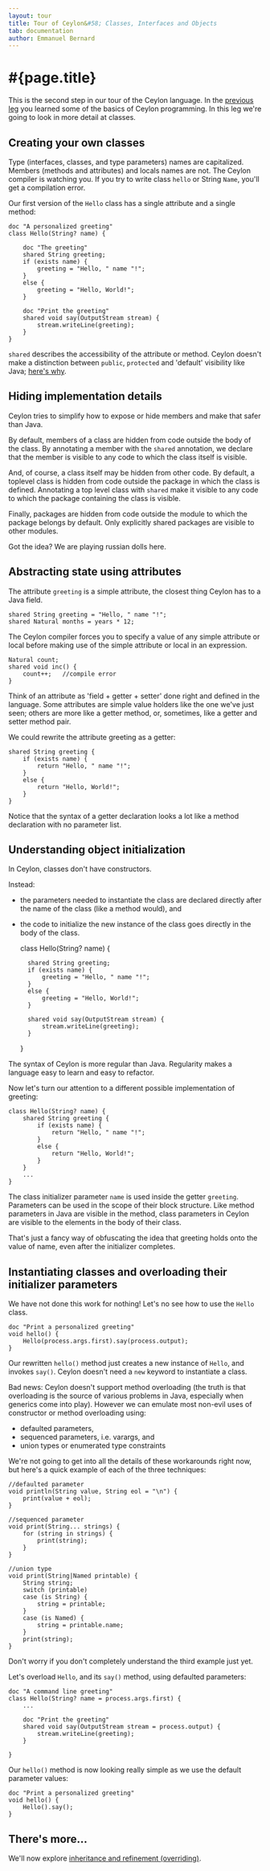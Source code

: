 ```yaml
---
layout: tour
title: Tour of Ceylon&#58; Classes, Interfaces and Objects
tab: documentation
author: Emmanuel Bernard
---
```


# #{page.title}

This is the second step in our tour of the Ceylon language.
In the [previous leg](../basics)
you learned some of the basics of Ceylon programming. In this leg we're 
going to look in more detail at classes.

## Creating your own classes

Type (interfaces, classes, and type parameters) names are capitalized. 
Members (methods and attributes) and locals names are not. The Ceylon 
compiler is watching you. If you try to write class `hello` or 
String `Name`, you'll get a compilation error.

Our first version of the `Hello` class has a single attribute and a 
single method:

    doc "A personalized greeting"
    class Hello(String? name) {
         
        doc "The greeting"
        shared String greeting;
        if (exists name) {
            greeting = "Hello, " name "!";
        }
        else {
            greeting = "Hello, World!";
        }
         
        doc "Print the greeting"
        shared void say(OutputStream stream) {
            stream.writeLine(greeting);
        }
    }

`shared` describes the accessibility of the attribute or method.
Ceylon doesn't make a distinction between `public`, `protected` and 'default' 
visibility like Java; 
[here's why](/documentation/faq/language-design/#no_protected_keyword).

## Hiding implementation details

Ceylon tries to simplify how to expose or hide members and make that safer 
than Java.

By default, members of a class are hidden from code outside the body of the 
class. By annotating a member with the `shared` annotation, we declare that 
the member is visible to any code to which the class itself is visible.

And, of course, a class itself may be hidden from other code. By default, 
a toplevel class is hidden from code outside the package in which the class is 
defined. Annotating a top level class with `shared` make it visible to any 
code to which the package containing the class is visible.

Finally, packages are hidden from code outside the module to which the 
package belongs by default. Only explicitly shared packages are visible to 
other modules.

Got the idea? We are playing russian dolls here.

## Abstracting state using attributes

The attribute `greeting` is a simple attribute, the closest thing Ceylon has 
to a Java field.

    shared String greeting = "Hello, " name "!";
    shared Natural months = years * 12;

The Ceylon compiler forces you to specify a value of any simple attribute or 
local before making use of the simple attribute or local in an expression.

    Natural count;
    shared void inc() {
        count++;   //compile error
    }

Think of an attribute as 'field + getter + setter' done right and defined in 
the language. Some attributes are simple value holders like the one we've 
just seen; others are more like a getter method, or, sometimes, like a 
getter and setter method pair.

We could rewrite the attribute greeting as a getter:

    shared String greeting {
        if (exists name) {
            return "Hello, " name "!";
        }
        else {
            return "Hello, World!";
        }
    }

Notice that the syntax of a getter declaration looks a lot like a method 
declaration with no parameter list.

## Understanding object initialization

In Ceylon, classes don't have constructors. 

Instead:

* the parameters needed to instantiate the class are declared directly after 
  the name of the class (like a method would), and
* the code to initialize the new instance of the class goes directly in the 
  body of the class.

    class Hello(String? name) {
        
        shared String greeting;
        if (exists name) {
            greeting = "Hello, " name "!";
        }
        else {
            greeting = "Hello, World!";
        }
         
        shared void say(OutputStream stream) {
            stream.writeLine(greeting);
        }
    }
  
The syntax of Ceylon is more regular than Java. Regularity makes a language 
easy to learn and easy to refactor.

Now let's turn our attention to a different possible implementation of 
greeting:

    class Hello(String? name) {
        shared String greeting {
            if (exists name) {
                return "Hello, " name "!";
            }
            else {
                return "Hello, World!";
            }
        }
        ... 
    }

The class initializer parameter `name` is used inside the getter `greeting`. 
Parameters can be used in the scope of their block structure. Like method 
parameters in Java are visible in the method, class parameters in Ceylon are 
visible to the elements in the body of their class.

That's just a fancy way of obfuscating the idea that greeting holds onto the 
value of name, even after the initializer completes.

## Instantiating classes and overloading their initializer parameters

We have not done this work for nothing! Let's no see how to use the 
`Hello` class.

    doc "Print a personalized greeting"
    void hello() {
        Hello(process.args.first).say(process.output);
    }

Our rewritten `hello()` method just creates a new instance of `Hello`, and 
invokes `say()`. Ceylon doesn't need a `new` keyword to instantiate a class.

Bad news: Ceylon doesn't support method overloading (the truth is that 
overloading is the source of various problems in Java, especially when generics 
come into play). However we can emulate most non-evil uses of constructor 
or method overloading using:

* defaulted parameters, 
* sequenced parameters, i.e. varargs, and
* union types or enumerated type constraints

We're not going to get into all the details of these workarounds right now, 
but here's a quick example of each of the three techniques:

    //defaulted parameter
    void println(String value, String eol = "\n") {
        print(value + eol);
    }

    //sequenced parameter
    void print(String... strings) {
        for (string in strings) {
            print(string);
        }
    }

    //union type
    void print(String|Named printable) {
        String string;
        switch (printable)
        case (is String) {
            string = printable;
        }
        case (is Named) {
            string = printable.name;
        }
        print(string);
    }

Don't worry if you don't completely understand the third example just yet. 

Let's overload `Hello`, and its `say()` method, using defaulted parameters:

    doc "A command line greeting"
    class Hello(String? name = process.args.first) {
        ...
         
        doc "Print the greeting"
        shared void say(OutputStream stream = process.output) {
            stream.writeLine(greeting);
        }
         
    }

Our `hello()` method is now looking really simple as we use the default 
parameter values:

    doc "Print a personalized greeting"
    void hello() {
        Hello().say();
    }

## There's more...

We'll now explore [inheritance and refinement (overriding)](../inheritance).

